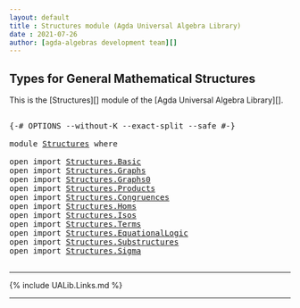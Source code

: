 ```yaml
---
layout: default
title : Structures module (Agda Universal Algebra Library)
date : 2021-07-26
author: [agda-algebras development team][]
---
```


## Types for General Mathematical Structures

This is the [Structures][] module of the [Agda Universal Algebra Library][].


<pre class="Agda">

<a id="285" class="Symbol">{-#</a> <a id="289" class="Keyword">OPTIONS</a> <a id="297" class="Pragma">--without-K</a> <a id="309" class="Pragma">--exact-split</a> <a id="323" class="Pragma">--safe</a> <a id="330" class="Symbol">#-}</a>

<a id="335" class="Keyword">module</a> <a id="342" href="Structures.html" class="Module">Structures</a> <a id="353" class="Keyword">where</a>

<a id="360" class="Keyword">open</a> <a id="365" class="Keyword">import</a> <a id="372" href="Structures.Basic.html" class="Module">Structures.Basic</a>
<a id="389" class="Keyword">open</a> <a id="394" class="Keyword">import</a> <a id="401" href="Structures.Graphs.html" class="Module">Structures.Graphs</a>
<a id="419" class="Keyword">open</a> <a id="424" class="Keyword">import</a> <a id="431" href="Structures.Graphs0.html" class="Module">Structures.Graphs0</a>
<a id="450" class="Keyword">open</a> <a id="455" class="Keyword">import</a> <a id="462" href="Structures.Products.html" class="Module">Structures.Products</a>
<a id="482" class="Keyword">open</a> <a id="487" class="Keyword">import</a> <a id="494" href="Structures.Congruences.html" class="Module">Structures.Congruences</a>
<a id="517" class="Keyword">open</a> <a id="522" class="Keyword">import</a> <a id="529" href="Structures.Homs.html" class="Module">Structures.Homs</a>
<a id="545" class="Keyword">open</a> <a id="550" class="Keyword">import</a> <a id="557" href="Structures.Isos.html" class="Module">Structures.Isos</a>
<a id="573" class="Keyword">open</a> <a id="578" class="Keyword">import</a> <a id="585" href="Structures.Terms.html" class="Module">Structures.Terms</a>
<a id="602" class="Keyword">open</a> <a id="607" class="Keyword">import</a> <a id="614" href="Structures.EquationalLogic.html" class="Module">Structures.EquationalLogic</a>
<a id="641" class="Keyword">open</a> <a id="646" class="Keyword">import</a> <a id="653" href="Structures.Substructures.html" class="Module">Structures.Substructures</a>
<a id="678" class="Keyword">open</a> <a id="683" class="Keyword">import</a> <a id="690" href="Structures.Sigma.html" class="Module">Structures.Sigma</a>

</pre>

-------------------------------------

{% include UALib.Links.md %}

--------------------------------------

[agda-algebras development team]: https://github.com/ualib/agda-algebras#the-agda-algebras-development-team
